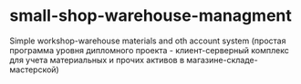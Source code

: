 # small-shop-warehouse-managment
Simple workshop-warehouse materials and oth account system (простая программа уровня дипломного проекта - клиент-серверный комплекс для учета материальных и прочих активов в магазине-складе-мастерской)
